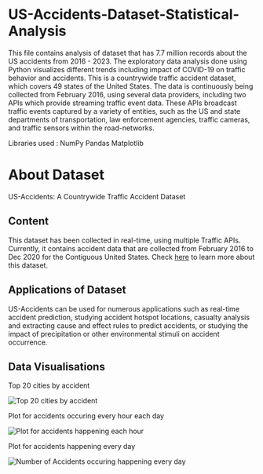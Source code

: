 # US-Accidents-Dataset-Statistical-Analysis
This file contains analysis of dataset that has 7.7 million records about the US accidents from 2016 - 2023. The exploratory data analysis done using Python visualizes different trends including impact of COVID-19 on traffic behavior and accidents. This is a countrywide traffic accident dataset, which covers 49 states of the United States. The data is continuously being collected from February 2016, using several data providers, including two APIs which provide streaming traffic event data. These APIs broadcast traffic events captured by a variety of entities, such as the US and state departments of transportation, law enforcement agencies, traffic cameras, and traffic sensors within the road-networks.

Libraries used :
NumPy
Pandas
Matplotlib

# About Dataset
US-Accidents: A Countrywide Traffic Accident Dataset

## Content

This dataset has been collected in real-time, using multiple Traffic APIs. Currently, it contains accident data that are collected from February 2016 to Dec 2020 for the Contiguous United States. Check [here](https://smoosavi.org/datasets/us_accidents) to learn more about this dataset.

## Applications of Dataset

US-Accidents can be used for numerous applications such as real-time accident prediction, studying accident hotspot locations, casualty analysis and extracting cause and effect rules to predict accidents, or studying the impact of precipitation or other environmental stimuli on accident occurrence.

## Data Visualisations

Top 20 cities by accident

![Top 20 cities by accident](https://github.com/rajsaurav/US-Accidents-Dataset-Statistical-Analysis/assets/35574674/5d12d6cb-db00-4869-bea5-7eb94c82bc70)

Plot for accidents occuring every hour each day

![Plot for accidents happening each hour](https://github.com/rajsaurav/US-Accidents-Dataset-Statistical-Analysis/assets/35574674/6576e7ee-8f77-424f-a303-cbb01619f96b)

Plot for accidents happening every day

![Number of Accidents occuring happening every day](https://github.com/rajsaurav/US-Accidents-Dataset-Statistical-Analysis/assets/35574674/294287d5-0a7c-4234-baad-bdaa891cc509)






